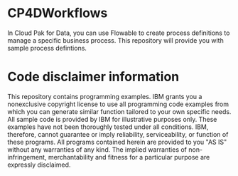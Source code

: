# CP4DWorkflows

In Cloud Pak for Data, you can use Flowable to create process definitions to manage a specific business process. This repository will provide you with sample process defintions.

# Code disclaimer information
This repository contains programming examples.
IBM grants you a nonexclusive copyright license to use all programming code examples from which you can generate similar function tailored to your own specific needs.
All sample code is provided by IBM for illustrative purposes only. These examples have not been thoroughly tested under all conditions. IBM, therefore, cannot guarantee or imply reliability, serviceability, or function of these programs.
All programs contained herein are provided to you "AS IS" without any warranties of any kind. The implied warranties of non-infringement, merchantability and fitness for a particular purpose are expressly disclaimed.
